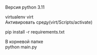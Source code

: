 Версия python 3.11

virtualenv virt  
Активировать среду(virt/Scripts/activate)  

pip install -r requirements.txt  

В корневой папке  
python main.py  
